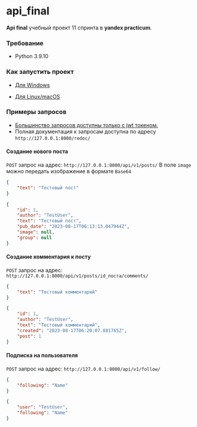 # api_final
**Api final** учебный проект 11 спринта в **yandex practicum**.

### Требование

- Python 3.9.10


### Как запустить проект

- [Для Windows](guide/win.md)

- [Для Linux/macOS](guide/linux_macos.md)

### Примеры запросов

- [Большинство запросов доступны только с jwt токеном.](guide/token.md)
- Полная документация к запросам доступна по адресу `http://127.0.0.1:8000/redoc/`

#### Создание нового поста
`POST` запрос на адрес: `http://127.0.0.1:8000/api/v1/posts/`
В поле `image` можно передать изображение в формате `Base64`
```json
{
    "text": "Тестовый пост"
}
```

```json
{
    "id": 1,
    "author": "TestUser",
    "text": "Тестовый пост",
    "pub_date": "2023-08-17T06:13:13.047944Z",
    "image": null,
    "group": null
}
```

#### Создание комментария к посту
`POST` запрос на адрес: `http://127.0.0.1:8000/api/v1/posts/id_поста/comments/`

```json
{
    "text": "Тестовый комментарий"
}
```

```json
{
    "id": 1,
    "author": "TestUser",
    "text": "Тестовый комментарий",
    "created": "2023-08-17T06:20:07.881765Z",
    "post": 1
}
```
#### Подписка на пользователя
`POST` запрос на адрес: `http://127.0.0.1:8000/api/v1/follow/`

```json
{
    "following": "Name"
}
```

```json
{
    "user": "TestUser",
    "following": "Name"
}
```